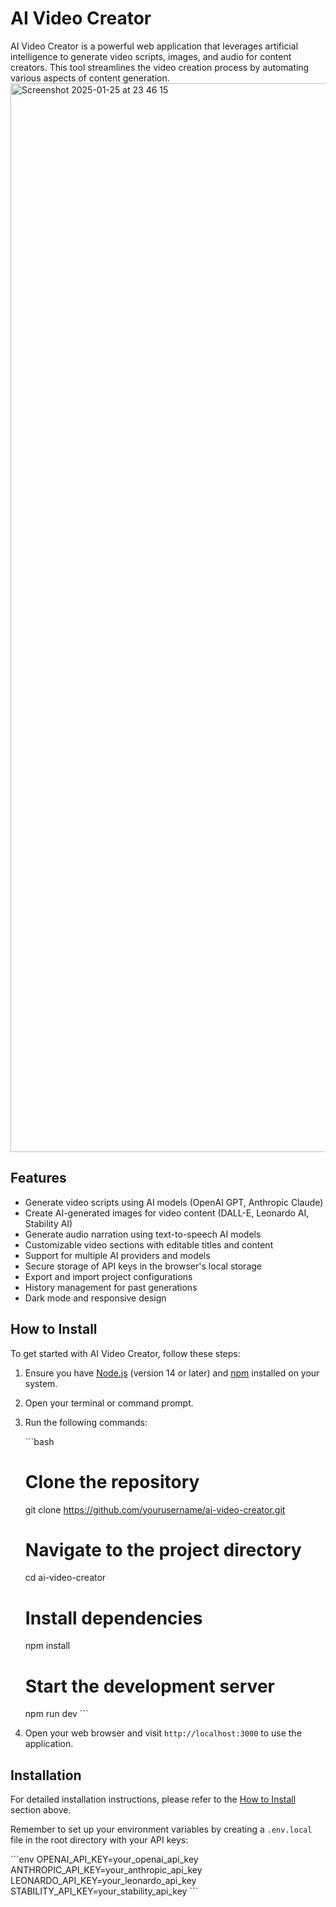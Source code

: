 # AI Video Creator

AI Video Creator is a powerful web application that leverages artificial intelligence to generate video scripts, images, and audio for content creators. This tool streamlines the video creation process by automating various aspects of content generation.
<img width="1710" alt="Screenshot 2025-01-25 at 23 46 15" src="https://github.com/user-attachments/assets/7e98da66-f498-420f-aee2-057c5e9c8a68" />

## Features

- Generate video scripts using AI models (OpenAI GPT, Anthropic Claude)
- Create AI-generated images for video content (DALL-E, Leonardo AI, Stability AI)
- Generate audio narration using text-to-speech AI models
- Customizable video sections with editable titles and content
- Support for multiple AI providers and models
- Secure storage of API keys in the browser's local storage
- Export and import project configurations
- History management for past generations
- Dark mode and responsive design

## How to Install

To get started with AI Video Creator, follow these steps:

1. Ensure you have [Node.js](https://nodejs.org/) (version 14 or later) and [npm](https://www.npmjs.com/) installed on your system.

2. Open your terminal or command prompt.

3. Run the following commands:

   \`\`\`bash
   # Clone the repository
   git clone https://github.com/yourusername/ai-video-creator.git

   # Navigate to the project directory
   cd ai-video-creator

   # Install dependencies
   npm install

   # Start the development server
   npm run dev
   \`\`\`

4. Open your web browser and visit `http://localhost:3000` to use the application.

## Installation

For detailed installation instructions, please refer to the [How to Install](#how-to-install) section above.

Remember to set up your environment variables by creating a `.env.local` file in the root directory with your API keys:

\`\`\`env
OPENAI_API_KEY=your_openai_api_key
ANTHROPIC_API_KEY=your_anthropic_api_key
LEONARDO_API_KEY=your_leonardo_api_key
STABILITY_API_KEY=your_stability_api_key
\`\`\`

